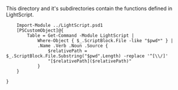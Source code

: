 This directory and it's subdirectories contain the functions defined in LightScript.

~~~PipeScript {
    Import-Module ../LightScript.psd1
    [PSCustomObject]@{
        Table = Get-Command -Module LightScript | 
            Where-Object { $_.ScriptBlock.File -like "$pwd*" } |
            .Name .Verb .Noun .Source {
                $relativePath = $_.ScriptBlock.File.Substring("$pwd".Length) -replace '^[\\/]'
                "[$relativePath]($relativePath)"
            }
    }
    
}
~~~